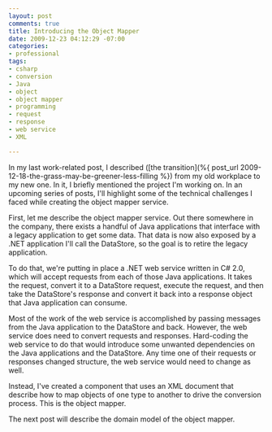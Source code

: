 ```yaml
---
layout: post
comments: true
title: Introducing the Object Mapper
date: 2009-12-23 04:12:29 -07:00
categories:
- professional
tags:
- csharp
- conversion
- Java
- object
- object mapper
- programming
- request
- response
- web service
- XML

---
```

In my last work-related post, I described ([the transition](%{ post_url 2009-12-18-the-grass-may-be-greener-less-filling %}) from my old workplace to my new one. In it, I briefly mentioned the project I'm working on. In an upcoming series of posts, I'll highlight some of the technical challenges I faced while creating the object mapper service.

First, let me describe the object mapper service. Out there somewhere in the company, there exists a handful of Java applications that interface with a legacy application to get some data. That data is now also exposed by a .NET application I'll call the DataStore, so the goal is to retire the legacy application.

To do that, we're putting in place a .NET web service written in C# 2.0, which will accept requests from each of those Java applications. It takes the request, convert it to a DataStore request, execute the request, and then take the DataStore's response and convert it back into a response object that Java application can consume.

Most of the work of the web service is accomplished by passing messages from the Java application to the DataStore and back. However, the web service does need to convert requests and responses. Hard-coding the web service to do that would introduce some unwanted dependencies on the Java applications and the DataStore. Any time one of their requests or responses changed structure, the web service would need to change as well.

Instead, I've created a component that uses an XML document that describe how to map objects of one type to another to drive the conversion process. This is the object mapper.

The next post will describe the domain model of the object mapper.
